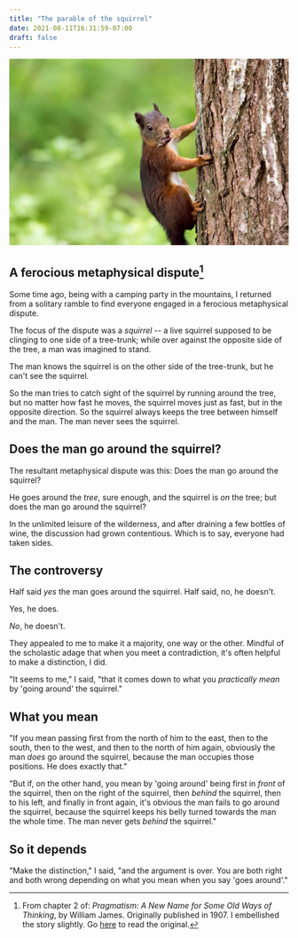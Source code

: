 ```yaml
---
title: "The parable of the squirrel"
date: 2021-08-11T16:31:59-07:00
draft: false
---
```





![squirrel on tree](/images/squirrel-on-tree.jpg)

## A ferocious metaphysical dispute[^1]

Some time ago, being with a camping party in the mountains, I
returned from a solitary ramble to find everyone engaged in a
ferocious metaphysical dispute.


The focus of the dispute was a _squirrel_ -- a live squirrel supposed
to be clinging to one side of a tree-trunk; while over against the
opposite side of the tree, a man was imagined to stand.

The man knows the squirrel is on the other side of the tree-trunk,
but he can't see the squirrel.

So the man tries to catch sight of the squirrel by running around the
tree, but no matter how fast he moves, the squirrel moves just as
fast, but in the opposite direction. So the squirrel always keeps the
tree between himself and the man. The man never sees the squirrel.

## Does the man go around the squirrel?

The resultant metaphysical dispute was this: Does the man go around
the squirrel?

He goes around the _tree_, sure enough, and the squirrel is _on_ the
tree; but does the man go around the squirrel?

In the unlimited leisure of the wilderness, and after draining a few
bottles of wine, the discussion had grown contentious. Which is to
say, everyone had taken sides.

## The controversy

Half said _yes_ the man goes around the squirrel. Half said, no, he
doesn't.

Yes, he does.

_No_, he doesn't.

They appealed to me to make it a majority, one way or the other.
Mindful of the scholastic adage that when you meet a contradiction,
it's often helpful to make a distinction, I did.

"It seems to me," I said, "that it comes down to what you _practically mean_
by 'going around' the squirrel."

## What you mean


"If you mean passing first from the north of him to the east, then to
the south, then to the west, and then to the north of him again,
obviously the man _does_ go around the squirrel, because the man
occupies those positions. He does exactly that."

"But if, on the other hand, you mean by 'going around' being first in
_front_ of the squirrel, then on the right of the squirrel, then
_behind_ the squirrel, then to his left, and finally in front again,
it's obvious the man fails to go around the squirrel, because the
squirrel keeps his belly turned towards the man the whole time. The
man never gets _behind_ the squirrel."

## So it depends

"Make the distinction," I said, "and the argument is over. You are
both right and both wrong depending on what you mean when you say
'goes around'."



[^1]: From chapter 2 of:
  _Pragmatism: A New Name for Some Old Ways of Thinking_, by William
  James. Originally published in 1907. I embellished the story
  slightly. Go
  [here](https://www.gutenberg.org/files/5116/5116-h/5116-h.htm#link2H_4_0004)
  to read the original.




